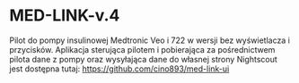 # MED-LINK-v.4
Pilot do pompy insulinowej Medtronic Veo i 722 w wersji bez wyświetlacza i przycisków. 
Aplikacja sterująca pilotem i pobierająca za pośrednictwem pilota dane z pompy oraz wysyłająca dane do własnej strony Nightscout jest dostępna tutaj:
https://github.com/cino893/med-link-ui
